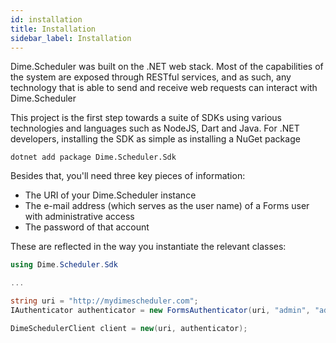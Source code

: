 ```yaml
---
id: installation
title: Installation
sidebar_label: Installation
---
```


Dime.Scheduler was built on the .NET web stack. Most of the capabilities of the system are exposed through RESTful services, and as such, any technology that is able to send and receive web requests can interact with Dime.Scheduler

This project is the first step towards a suite of SDKs using various technologies and languages such as NodeJS, Dart and Java. For .NET developers, installing the SDK as simple as installing a NuGet package

`dotnet add package Dime.Scheduler.Sdk`

Besides that, you'll need three key pieces of information:
- The URI of your Dime.Scheduler instance
- The e-mail address (which serves as the user name) of a Forms user with administrative access
- The password of that account

These are reflected in the way you instantiate the relevant classes:

```cs
using Dime.Scheduler.Sdk

...

string uri = "http://mydimescheduler.com";
IAuthenticator authenticator = new FormsAuthenticator(uri, "admin", "admin");

DimeSchedulerClient client = new(uri, authenticator);
```